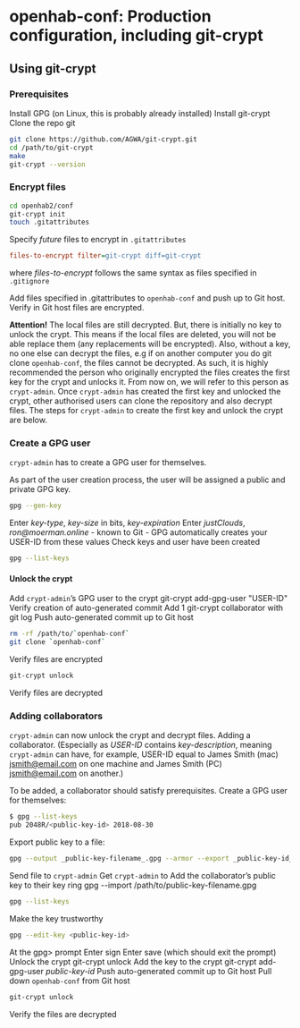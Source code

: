 # openhab-conf: Production configuration, including git-crypt

## Using git-crypt

### Prerequisites

Install GPG (on Linux, this is probably already installed)
Install git-crypt
Clone the repo git

```bash
git clone https://github.com/AGWA/git-crypt.git
cd /path/to/git-crypt
make
git-crypt --version
```

### Encrypt files

```bash
cd openhab2/conf
git-crypt init
touch .gitattributes
```

Specify _future_ files to encrypt in `.gitattributes`

```ini
files-to-encrypt filter=git-crypt diff=git-crypt
```

where _files-to-encrypt_ follows the same syntax as files specified in `.gitignore`

Add files specified in .gitattributes to `openhab-conf` and push up to Git host.
Verify in Git host files are encrypted.

**Attention!**
The local files are still decrypted. But, there is initially no key to unlock the crypt.
This means if the local files are deleted, you will not be able replace them (any replacements will be encrypted).
Also, without a key, no one else can decrypt the files, e.g if on another computer you do git clone `openhab-conf`, the files cannot be decrypted.
As such, it is highly recommended the person who originally encrypted the files creates the first key for the crypt and unlocks it.
From now on, we will refer to this person as `crypt-admin`.
Once `crypt-admin` has created the first key and unlocked the crypt, other authorised users can clone the repository and also decrypt files.
The steps for `crypt-admin` to create the first key and unlock the crypt are below.

### Create a GPG user

`crypt-admin` has to create a GPG user for themselves.

As part of the user creation process, the user will be assigned a public and private GPG key.

```bash
gpg --gen-key
```

Enter _key-type_, _key-size_ in bits, _key-expiration_
Enter _justClouds_, _ron@moerman.online_ - known to Git - GPG automatically creates your USER-ID from these values
Check keys and user have been created

```bash
gpg --list-keys
```

#### Unlock the crypt

Add `crypt-admin`’s GPG user to the crypt git-crypt add-gpg-user "USER-ID"
Verify creation of auto-generated commit Add 1 git-crypt collaborator with git log
Push auto-generated commit up to Git host

```bash
rm -rf /path/to/`openhab-conf`
git clone `openhab-conf`
```

Verify files are encrypted

```bash
git-crypt unlock
```

Verify files are decrypted

### Adding collaborators

`crypt-admin` can now unlock the crypt and decrypt files.
Adding a collaborator.
(Especially as _USER-ID_ contains _key-description_, meaning `crypt-admin` can have, for example, USER-ID equal to James Smith (mac) jsmith@email.com on one machine and James Smith (PC) jsmith@email.com on another.)

To be added, a collaborator should satisfy prerequisites.
Create a GPG user for themselves:

```bash
$ gpg --list-keys
pub 2048R/<public-key-id> 2018-08-30
```

Export public key to a file:

```bash
gpg --output _public-key-filename_.gpg --armor --export _public-key-id_
```

Send file to `crypt-admin`
Get `crypt-admin` to
Add the collaborator’s public key to their key ring gpg --import /path/to/public-key-filename.gpg

```bash
gpg --list-keys
```

Make the key trustworthy

```bash
gpg --edit-key <public-key-id>
```

At the gpg> prompt
Enter sign
Enter save (which should exit the prompt)
Unlock the crypt git-crypt unlock
Add the key to the crypt git-crypt add-gpg-user _public-key-id_
Push auto-generated commit up to Git host
Pull down `openhab-conf` from Git host

```bash
git-crypt unlock
```

Verify the files are decrypted
